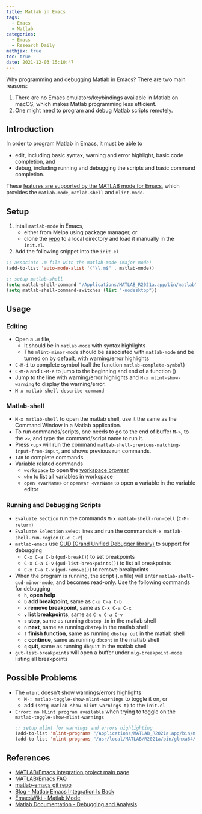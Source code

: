 ```yaml
---
title: Matlab in Emacs
tags:
  - Emacs
  - Matlab
categories:
  - Emacs
  - Research Daily
mathjax: true
toc: true
date: 2021-12-03 15:10:47
---
```

Why programming and debugging Matlab in Emacs? There are two main reasons:

1. There are no Emacs emulators/keybindings available in Matlab on macOS, which makes Matlab programming less efficient.
2. One might need to program and debug Matlab scripts remotely.
<!--more-->

## Introduction
In order to program Matlab in Emacs, it must be able to 

- edit, including basic syntax, warning and error highlight, basic code completion, and
- debug, including running and debugging the scripts and basic command completion.

These [features are supported by the MATLAB mode for Emacs](http://matlab-emacs.sourceforge.net/faq.shtml), which provides the `matlab-mode`, `matlab-shell` and `mlint-mode`.

## Setup

1. Intall `matlab-mode` in Emacs, 
   - either from Melpa using package manager, or
   - clone the [repo](https://sourceforge.net/p/matlab-emacs/src/ci/master/tree/) to a local directory and load it manually in the `init.el`.
2. Add the following snippet into the `init.el`
  ``` lisp
  ;; associate .m file with the matlab-mode (major mode)
  (add-to-list 'auto-mode-alist '("\\.m$" . matlab-mode))
  
  ;; setup matlab-shell
  (setq matlab-shell-command "/Applications/MATLAB_R2021a.app/bin/matlab")
  (setq matlab-shell-command-switches (list "-nodesktop"))
  ```
  
## Usage
### Editing
- Open a `.m` file,
  - It should be in `matlab-mode` with syntax highlights
  - The `mlint-minor-mode` should be associated with `matlab-mode` and be turned on by default, with warning/error highlights
- `C-M-i` to complete symbol (call the function `matlab-complete-symbol`)
- `C-M-a` and `C-M-e` to jump to the beginning and end of a function ()
- Jump to the line with warning/error highlights and `M-x mlint-show-warning` to display the warning/error.
- `M-x matlab-shell-describe-command`

### Matlab-shell
- `M-x matlab-shell` to open the matlab shell, use it the same as the Command Window in a Matlab application.
- To run commands/scripts, one needs to go to the end of buffer `M->`, to the `>>`, and type the command/script name to run it.
- Press `<up>` will run the command `matlab-shell-previous-matching-input-from-input`, and shows previous run commands.
- `TAB` to complete commands
- Variable related commands
  - `workspace` to open the [workspace browser](https://www.mathworks.com/help/matlab/ref/workspace.html)
  - `who` to list all variables in workspace
  - `open <varName>` or `openvar <varName`  to open a variable in the variable editor

### Running and Debugging Scripts
- `Evaluate Section` run the commands `M-x matlab-shell-run-cell` (`C-M-return`)
- `Evaluate Selection`  select lines and run the commands `M-x matlab-shell-run-region` (`C-c C-r`)
- `matlab-emacs` use [GUD (Grand Unified Debugger library)](https://www.gnu.org/software/emacs/manual/html_node/emacs/Debuggers.html) to support for debugging
  - `C-x C-a C-b` (`gud-break()`) to set breakpoints
  - `C-x C-a C-v` (`gud-list-breakpoints()`) to list all breakpoints
  - `C-x C-a C-x` (`gud-remove()`) to remove breakpoints
- When the program is running, the script (`.m` file) will enter `matlab-shell-gud-minor-mode`, and becomes read-only. Use the following commands for debugging
  - `h`, **open help**
  - `b` **add breakpoint**, same as `C-x C-a C-b`
  - `x` **remove breakpoint**, same as `C-x C-a C-x`
  - `v` **list breakpoints**, same as `C-x C-a C-v`
  - `s` **step**, same as running `dbstep in` in the matlab shell
  - `n` **next**, same as running `dbstep` in the matlab shell
  - `f` **finish function**, same as running `dbstep out` in the matlab shell
  - `c` **continue**, same as running `dbcont` in the matlab shell
  - `q` **quit**, same as running `dbquit` in the matlab shell
- `gut-list-breakpoints` will open a buffer under `mlg-breakpoint-mode` listing all breakpoints

## Possible Problems
- The `mlint` doesn't show warnings/errors highlights
  - `M-: matlab-toggle-show-mlint-warnings` to toggle it on, or
  - add `(setq matlab-show-mlint-warnings t)` to the `init.el`
- `Error: no MLint program available` when trying to toggle on the `matlab-toggle-show-mlint-warnings` 
  ``` lisp
  ;; setup mlint for warnings and errors highlighting
  (add-to-list 'mlint-programs "/Applications/MATLAB_R2021a.app/bin/maci64/mlint") ;; add mlint program for macOS
  (add-to-list 'mlint-programs "/usr/local/MATLAB/R2021a/bin/glnxa64/mlint") ;; add mlint program for Linux
  ```


## References
- [MATLAB/Emacs integration project main page](http://matlab-emacs.sourceforge.net/)
- [MATLAB/Emacs FAQ](https://www.mathworks.com/matlabcentral/mlc-downloads/downloads/submissions/104/versions/3/previews/matlab-emacs-faq.html)
- [matlab-emacs git repo](https://sourceforge.net/p/matlab-emacs/src/ci/master/tree/)
- [Blog - Matlab Emacs Integration Is Back](https://blogs.mathworks.com/community/2009/09/14/matlab-emacs-integration-is-back/)
- [EmacsWiki - Matlab Mode](https://www.emacswiki.org/emacs/MatlabMode)
- [Matlab Documentation - Debugging and Analysis](https://www.mathworks.com/help/matlab/debugging-code.html)

